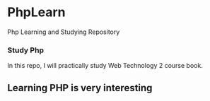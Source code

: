 # PhpLearn
Php Learning and Studying Repository
<h3>Study Php</h3>
In this repo, I will practically study Web Technology 2 course book.
<h2>Learning PHP is very interesting</h2>
